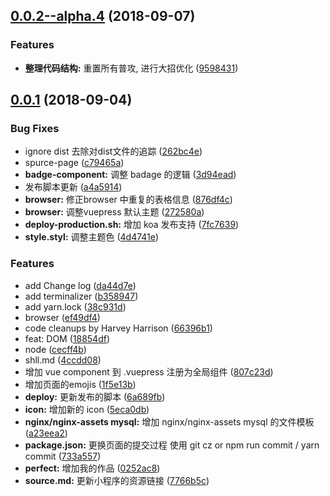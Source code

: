 <a name="0.0.2--alpha.4"></a>
## [0.0.2--alpha.4](https://github.com/AyAmeng/magic-wpress/compare/v0.0.1...v0.0.2--alpha.4) (2018-09-07)


### Features

* **整理代码结构:** 重置所有普攻, 进行大招优化 ([9598431](https://github.com/AyAmeng/magic-wpress/commit/9598431))



<a name="0.0.1"></a>
## [0.0.1](https://github.com/AyAmeng/magic-wpress/compare/262bc4e...v0.0.1) (2018-09-04)


### Bug Fixes

* ignore dist 去除对dist文件的追踪 ([262bc4e](https://github.com/AyAmeng/magic-wpress/commit/262bc4e))
* spurce-page ([c79465a](https://github.com/AyAmeng/magic-wpress/commit/c79465a))
* **badge-component:** 调整 badage 的逻辑 ([3d94ead](https://github.com/AyAmeng/magic-wpress/commit/3d94ead))
* 发布脚本更新 ([a4a5914](https://github.com/AyAmeng/magic-wpress/commit/a4a5914))
* **browser:** 修正browser 中重复的表格信息 ([876df4c](https://github.com/AyAmeng/magic-wpress/commit/876df4c))
* **browser:** 调整vuepress 默认主题 ([272580a](https://github.com/AyAmeng/magic-wpress/commit/272580a))
* **deploy-production.sh:** 增加 koa 发布支持 ([7fc7639](https://github.com/AyAmeng/magic-wpress/commit/7fc7639))
* **style.styl:** 调整主题色 ([4d4741e](https://github.com/AyAmeng/magic-wpress/commit/4d4741e))


### Features

* add Change log ([da44d7e](https://github.com/AyAmeng/magic-wpress/commit/da44d7e))
* add terminalizer ([b358947](https://github.com/AyAmeng/magic-wpress/commit/b358947))
* add yarn.lock ([38c931d](https://github.com/AyAmeng/magic-wpress/commit/38c931d))
* browser ([ef49df4](https://github.com/AyAmeng/magic-wpress/commit/ef49df4))
* code cleanups by Harvey Harrison ([66396b1](https://github.com/AyAmeng/magic-wpress/commit/66396b1))
* feat: DOM ([18854df](https://github.com/AyAmeng/magic-wpress/commit/18854df))
* node ([cecff4b](https://github.com/AyAmeng/magic-wpress/commit/cecff4b))
* shll.md ([4ccdd08](https://github.com/AyAmeng/magic-wpress/commit/4ccdd08))
* 增加 vue component 到 .vuepress 注册为全局组件 ([807c23d](https://github.com/AyAmeng/magic-wpress/commit/807c23d))
* 增加页面的emojis ([1f5e13b](https://github.com/AyAmeng/magic-wpress/commit/1f5e13b))
* **deploy:** 更新发布的脚本 ([6a689fb](https://github.com/AyAmeng/magic-wpress/commit/6a689fb))
* **icon:** 增加新的 icon ([5eca0db](https://github.com/AyAmeng/magic-wpress/commit/5eca0db))
* **nginx/nginx-assets mysql:** 增加 nginx/nginx-assets mysql 的文件模板 ([a23eea2](https://github.com/AyAmeng/magic-wpress/commit/a23eea2))
* **package.json:** 更换页面的提交过程 使用 git cz or npm run commit / yarn  commit ([733a557](https://github.com/AyAmeng/magic-wpress/commit/733a557))
* **perfect:** 增加我的作品 ([0252ac8](https://github.com/AyAmeng/magic-wpress/commit/0252ac8))
* **source.md:** 更新小程序的资源链接 ([7766b5c](https://github.com/AyAmeng/magic-wpress/commit/7766b5c))




